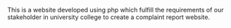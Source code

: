 This is a website developed using php which fulfill the requirements of our stakeholder in university college to create a complaint report website. 
